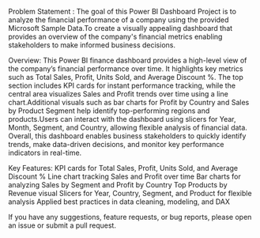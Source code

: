 Problem Statement : The goal of this Power BI Dashboard Project is to analyze the financial performance of a company using the provided Microsoft Sample Data.To create a visually appealing dashboard that provides
an overview of the company's financial metrics enabling stakeholders to make informed business decisions.

Overview: This Power BI finance dashboard provides a high-level view of the company’s financial performance over time. It highlights key metrics such as Total Sales, Profit, Units Sold, and Average Discount %.
The top section includes KPI cards for instant performance tracking, while the central area visualizes Sales and Profit trends over time using a line chart.Additional visuals such as bar charts for Profit by Country
and Sales by Product Segment help identify top-performing regions and products.Users can interact with the dashboard using slicers for Year, Month, Segment, and Country, allowing flexible analysis of financial data.
Overall, this dashboard enables business stakeholders to quickly identify trends, make data-driven decisions, and monitor key performance indicators in real-time.

Key Features:
KPI cards for Total Sales, Profit, Units Sold, and Average Discount %
Line chart tracking Sales and Profit over time
Bar charts for analyzing Sales by Segment and Profit by Country
Top Products by Revenue visual
Slicers for Year, Country, Segment, and Product for flexible analysis
Applied best practices in data cleaning, modeling, and DAX

 If you have any suggestions, feature requests, or bug reports, please open an issue or submit a pull request.
